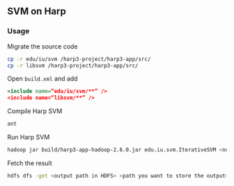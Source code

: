 ## SVM on Harp    

### Usage

Migrate the source code
```bash
cp -r edu/iu/svm /harp3-project/harp3-app/src/
cp -r libsvm /harp3-project/harp3-app/src/
```

Open `build.xml` and add
```xml
<include name=“edu/iu/svm/**” />
<include name=“libsvm/**” />
```

Compile Harp SVM
```bash
ant
```

Run Harp SVM
```bash
hadoop jar build/harp3-app-hadoop-2.6.0.jar edu.iu.svm.IterativeSVM <number of mappers> <number of iteration> <output path in HDFS> <dataset path>
```

Fetch the result
```bash
hdfs dfs -get <output path in HDFS> <path you want to store the output>
```





